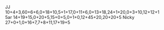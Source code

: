 ﻿JJ 10+4+3,60+6+6,0+18+10,5+1+17,0+11+6,0+13+18,24+1+20,0+3+10,12+12+1
5ar 14+19+15,0+20+5,15+0+5,0+1+0,12+45+20,20+20+5
Nicky 27+0+1,0+16+7,7+8+11,17+19+5
